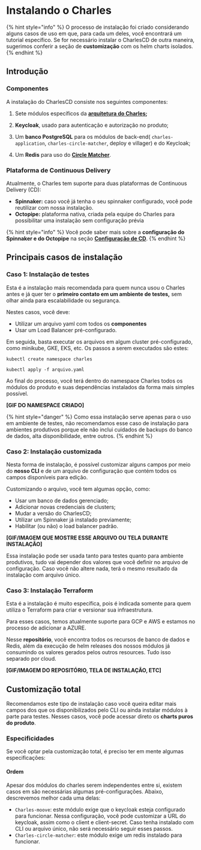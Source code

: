 # Instalando o Charles

{% hint style="info" %}
O processo de instalação foi criado considerando alguns casos de uso em que, para cada um deles, você encontrará um tutorial específico. Se for necessário instalar o CharlesCD de outra maneira, sugerimos conferir a seção de **customização** com os helm charts isolados. 
{% endhint %}

## Introdução

### Componentes

A instalação do CharlesCD consiste nos seguintes componentes:

1. Sete módulos específicos da [**arquitetura do Charles**](https://docs.charlescd.io/#arquitetura-do-sistema)**;** 
2. **Keycloak**, usado para autenticação e autorização no produto;

3. Um **banco PostgreSQL** para os módulos de back-end\( `charles-application`, `charles-circle-matcher`, deploy e villager\) e do Keycloak; 
4. Um **Redis** para uso do [**Circle Matcher**](https://docs.charlescd.io/referencia/circle-matcher). 

### Plataforma de Continuous Delivery 

Atualmente, o Charles tem suporte para duas plataformas de Continuous Delivery \(CD\):

* **Spinnaker:** caso você já tenha o seu spinnaker configurado, você pode reutilizar com nossa instalação. 
* **Octopipe:** plataforma nativa, criada pela equipe do Charles para possibilitar uma instalação sem configuração prévia

{% hint style="info" %}
Você pode saber mais sobre a **configuração do Spinnaker e do Octopipe** na seção [**Configuração de CD**](https://docs.charlescd.io/referencia/configuracao-cd).
{% endhint %}

## Principais casos de instalação 

### Caso 1: Instalação de testes

Esta é a instalação mais recomendada para quem nunca usou o Charles antes e já quer ter o **primeiro contato em um ambiente de testes,** sem olhar ainda para escalabilidade ou segurança.

Nestes casos, você deve: 

* Utilizar um arquivo yaml com todos os **componentes**
* Usar um Load Balancer pré-configurado. 

Em seguida, basta executar os arquivos em algum cluster pré-configurado, como minikube, GKE, EKS, etc. Os passos a serem executados são estes:

```text
kubectl create namespace charles

kubectl apply -f arquivo.yaml
```

Ao final do processo, você terá dentro do namespace Charles todos os módulos do produto e suas dependências instalados da forma mais simples possível. 

**\[GIF DO NAMESPACE CRIADO\]** 

{% hint style="danger" %}
Como essa instalação serve apenas para o uso em ambiente de testes, não recomendamos esse caso de instalação para ambientes produtivos porque ele não inclui cuidados de backups do banco de dados, alta disponibilidade, entre outros.
{% endhint %}

### 

### Caso 2: Instalação customizada

Nesta forma de instalação, é possível customizar alguns campos por meio do **nosso CLI** e de um arquivo de configuração que contém todos os campos disponíveis para edição. 

Customizando o arquivo, você tem algumas opção, como: 

* Usar um banco de dados gerenciado; 
* Adicionar novas credenciais de clusters;
* Mudar a versão do CharlesCD;
* Utilizar um Spinnaker já instalado previamente;
* Habilitar \(ou não\) o load balancer padrão.

**\[GIF/IMAGEM QUE MOSTRE ESSE ARQUIVO OU TELA DURANTE INSTALAÇÃO\]**

Essa instalação pode ser usada tanto para testes quanto para ambiente produtivos, tudo vai depender dos valores que você definir no arquivo de configuração. Caso você não altere nada, terá o mesmo resultado da instalação com arquivo único.

### 

### Caso 3: Instalação Terraform

Esta é a instalação é muito específica, pois é indicada somente para quem utiliza o Terraform para criar e versionar sua infraestrutura. 

Para esses casos, temos atualmente suporte para GCP e AWS e estamos no processo de adicionar a AZURE. 

Nesse **repositório**, você encontra todos os recursos de banco de dados e Redis, além da execução de helm releases dos nossos módulos já consumindo os valores gerados pelos outros resources. Tudo isso separado por cloud.

**\[GIF/IMAGEM DO REPOSITÓRIO, TELA DE INSTALAÇÃO, ETC\]**

## Customização total

Recomendamos este tipo de instalação caso você queira editar mais campos dos que os disponibilizados pelo CLI ou ainda instalar módulos à parte para testes. Nesses casos, você pode acessar direto os **charts puros do produto**.

### Especificidades

Se você optar pela customização total, é preciso ter em mente algumas especificações:

#### **Ordem**

Apesar dos módulos do charles serem independentes entre si, existem casos em são necessárias algumas pré-configurações. Abaixo, descrevemos melhor cada uma delas: 

* `Charles-moove`: este módulo exige que o keycloak esteja configurado para funcionar. Nessa configuração, você pode customizar a URL do keycloak, assim como o client e client-secret. Caso tenha instalado com CLI ou arquivo único, não será necessário seguir esses passos.  
* `Charles-circle-matcher`: este módulo exige um redis instalado para funcionar.

